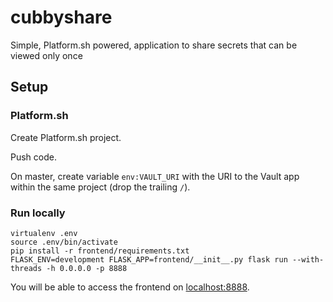 # cubbyshare

Simple, Platform.sh powered, application to share secrets that can be viewed only once

## Setup

### Platform.sh

Create Platform.sh project.

Push code.

On master, create variable `env:VAULT_URI` with the URI to the Vault app within the same project (drop the trailing `/`).

### Run locally

```
virtualenv .env
source .env/bin/activate
pip install -r frontend/requirements.txt
FLASK_ENV=development FLASK_APP=frontend/__init__.py flask run --with-threads -h 0.0.0.0 -p 8888
```

You will be able to access the frontend on [localhost:8888](http://localhost:8888/).
